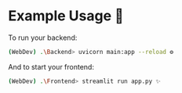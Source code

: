 # Example Usage 🚀

To run your backend:

```bash
(WebDev) .\Backend> uvicorn main:app --reload ⚙️
```

And to start your frontend:

```bash
(WebDev) .\Frontend> streamlit run app.py ✨
```
